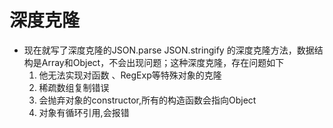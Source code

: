 # 深度克隆
- 现在就写了深度克隆的JSON.parse JSON.stringify 的深度克隆方法，数据结构是Array和Object，不会出现问题；这种深度克隆，存在问题如下
  1. 他无法实现对函数 、RegExp等特殊对象的克隆
  2. 稀疏数组复制错误
  3. 会抛弃对象的constructor,所有的构造函数会指向Object
  4. 对象有循环引用,会报错
    